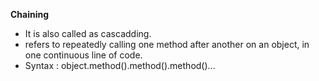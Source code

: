 

**Chaining**

* It is also called as cascadding.
* refers to repeatedly calling one method after another on an object, in one continuous line of code.
* Syntax :
    object.method().method().method()...

